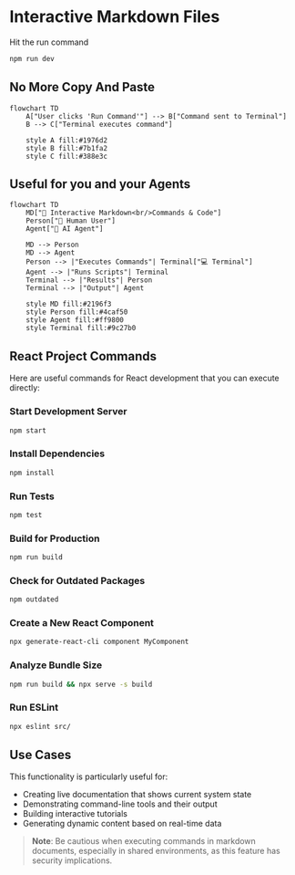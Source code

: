 # Interactive Markdown Files 

Hit the run command

```bash
npm run dev
```

## No More Copy And Paste 

```mermaid
flowchart TD
    A["User clicks 'Run Command'"] --> B["Command sent to Terminal"]
    B --> C["Terminal executes command"]
    
    style A fill:#1976d2
    style B fill:#7b1fa2
    style C fill:#388e3c
```

## Useful for you and your Agents


```mermaid
flowchart TD
    MD["📄 Interactive Markdown<br/>Commands & Code"]
    Person["👤 Human User"]
    Agent["🤖 AI Agent"]
    
    MD --> Person
    MD --> Agent
    Person --> |"Executes Commands"| Terminal["💻 Terminal"]
    Agent --> |"Runs Scripts"| Terminal
    Terminal --> |"Results"| Person
    Terminal --> |"Output"| Agent
    
    style MD fill:#2196f3
    style Person fill:#4caf50
    style Agent fill:#ff9800
    style Terminal fill:#9c27b0
```

## React Project Commands

Here are useful commands for React development that you can execute directly:

### Start Development Server
```bash
npm start
```

### Install Dependencies
```bash
npm install
```

### Run Tests
```bash
npm test
```

### Build for Production
```bash
npm run build
```

### Check for Outdated Packages
```bash
npm outdated
```

### Create a New React Component
```bash
npx generate-react-cli component MyComponent
```

### Analyze Bundle Size
```bash
npm run build && npx serve -s build
```

### Run ESLint
```bash
npx eslint src/
```

## Use Cases

This functionality is particularly useful for:
- Creating live documentation that shows current system state
- Demonstrating command-line tools and their output
- Building interactive tutorials
- Generating dynamic content based on real-time data

> **Note**: Be cautious when executing commands in markdown documents, especially in shared environments, as this feature has security implications.
